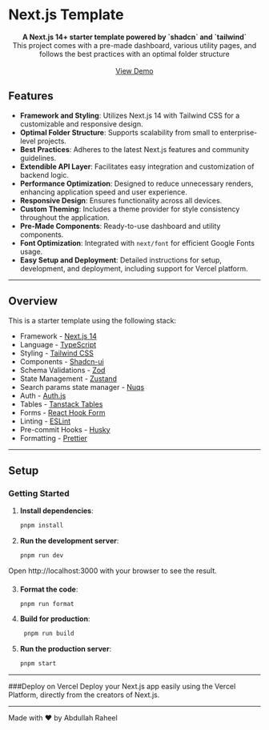 # Next.js Template

<div align="center"><strong>A Next.js 14+ starter template powered by `shadcn` and `tailwind`</strong></div>
<div align="center">This project comes with a pre-made dashboard, various utility pages, and follows the best practices with an optimal folder structure</div>
<br />
<div align="center">
<a href="https://next-shadcn-dashboard-starter.vercel.app">View Demo</a>
<span>
</div>

## Features

- **Framework and Styling**: Utilizes Next.js 14 with Tailwind CSS for a customizable and responsive design.
- **Optimal Folder Structure**: Supports scalability from small to enterprise-level projects.
- **Best Practices**: Adheres to the latest Next.js features and community guidelines.
- **Extendible API Layer**: Facilitates easy integration and customization of backend logic.
- **Performance Optimization**: Designed to reduce unnecessary renders, enhancing application speed and user experience.
- **Responsive Design**: Ensures functionality across all devices.
- **Custom Theming**: Includes a theme provider for style consistency throughout the application.
- **Pre-Made Components**: Ready-to-use dashboard and utility components.
- **Font Optimization**: Integrated with `next/font` for efficient Google Fonts usage.
- **Easy Setup and Deployment**: Detailed instructions for setup, development, and deployment, including support for Vercel platform.

---

## Overview

This is a starter template using the following stack:

- Framework - [Next.js 14](https://nextjs.org/13)
- Language - [TypeScript](https://www.typescriptlang.org)
- Styling - [Tailwind CSS](https://tailwindcss.com)
- Components - [Shadcn-ui](https://ui.shadcn.com)
- Schema Validations - [Zod](https://zod.dev)
- State Management - [Zustand](https://zustand-demo.pmnd.rs)
- Search params state manager - [Nuqs](https://nuqs.47ng.com/)
- Auth - [Auth.js](https://authjs.dev/)
- Tables - [Tanstack Tables](https://ui.shadcn.com/docs/components/data-table)
- Forms - [React Hook Form](https://ui.shadcn.com/docs/components/form)
- Linting - [ESLint](https://eslint.org)
- Pre-commit Hooks - [Husky](https://typicode.github.io/husky/)
- Formatting - [Prettier](https://prettier.io)

---

## Setup

### Getting Started

1. **Install dependencies**:

   ```bash
   pnpm install
   ```

2. **Run the development server**:
   ```bash
   pnpm run dev
   ```

Open http://localhost:3000 with your browser to see the result.

####

3. **Format the code**:

   ```bash
   pnpm run format
   ```

4. **Build for production**:
   ```bash
    pnpm run build
   ```
5. **Run the production server**:
   ```bash
   pnpm start
   ```

---

###Deploy on Vercel
Deploy your Next.js app easily using the Vercel Platform, directly from the creators of Next.js.

---

Made with ❤️ by Abdullah Raheel
